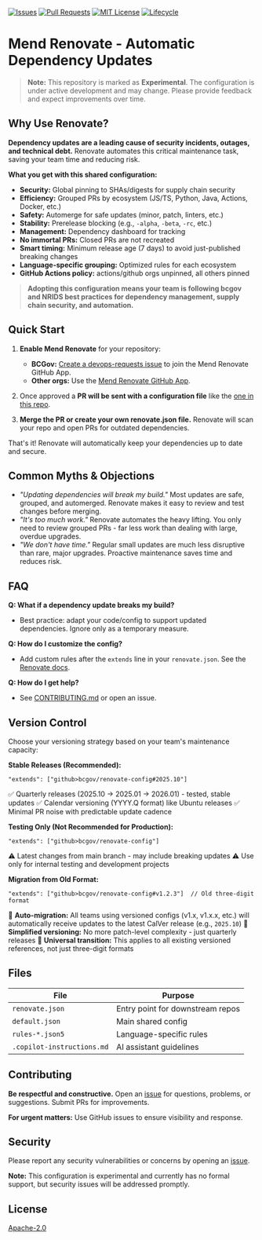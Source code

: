 <!-- PROJECT SHIELDS -->

[![Issues](https://img.shields.io/github/issues/bcgov/renovate-config)](/../../issues)
[![Pull Requests](https://img.shields.io/github/issues-pr/bcgov/renovate-config)](/../../pulls)
[![MIT License](https://img.shields.io/github/license/bcgov/renovate-config.svg)](/LICENSE.md)
[![Lifecycle](https://img.shields.io/badge/Lifecycle-Experimental-339999)](https://github.com/bcgov/repomountie/blob/master/doc/lifecycle-badges.md)

# Mend Renovate - Automatic Dependency Updates

> **Note:** This repository is marked as **Experimental**. The configuration is under active development and may change. Please provide feedback and expect improvements over time.

## Why Use Renovate?

**Dependency updates are a leading cause of security incidents, outages, and technical debt.** Renovate automates this critical maintenance task, saving your team time and reducing risk.

**What you get with this shared configuration:**
- **Security:** Global pinning to SHAs/digests for supply chain security
- **Efficiency:** Grouped PRs by ecosystem (JS/TS, Python, Java, Actions, Docker, etc.)
- **Safety:** Automerge for safe updates (minor, patch, linters, etc.)
- **Stability:** Prerelease blocking (e.g., `-alpha`, `-beta`, `-rc`, etc.)
- **Management:** Dependency dashboard for tracking
- **No immortal PRs:** Closed PRs are not recreated
- **Smart timing:** Minimum release age (7 days) to avoid just-published breaking changes
- **Language-specific grouping:** Optimized rules for each ecosystem
- **GitHub Actions policy:** actions/github orgs unpinned, all others pinned

> **Adopting this configuration means your team is following bcgov and NRIDS best practices for dependency management, supply chain security, and automation.**

## Quick Start

1. **Enable Mend Renovate** for your repository:
   - **BCGov:** [Create a devops-requests issue](https://github.com/bcgov/devops-requests/issues/new?template=new_request_type.md) to join the Mend Renovate GitHub App.
   - **Other orgs:** Use the [Mend Renovate GitHub App](https://github.com/apps/renovate).

2. Once approved a **PR will be sent with a configuration file** like the [one in this repo](./renovate.json).

3. **Merge the PR or create your own renovate.json file.** Renovate will scan your repo and open PRs for outdated dependencies.

That's it! Renovate will automatically keep your dependencies up to date and secure.

## Common Myths & Objections

- *"Updating dependencies will break my build."* Most updates are safe, grouped, and automerged. Renovate makes it easy to review and test changes before merging.
- *"It's too much work."* Renovate automates the heavy lifting. You only need to review grouped PRs - far less work than dealing with large, overdue upgrades.
- *"We don't have time."* Regular small updates are much less disruptive than rare, major upgrades. Proactive maintenance saves time and reduces risk.

## FAQ

**Q: What if a dependency update breaks my build?**
- Best practice: adapt your code/config to support updated dependencies. Ignore only as a temporary measure.

**Q: How do I customize the config?**
- Add custom rules after the `extends` line in your `renovate.json`. See the [Renovate docs](https://docs.renovatebot.com/configuration-options/).

**Q: How do I get help?**
- See [CONTRIBUTING.md](CONTRIBUTING.md) or open an issue.

## Version Control

Choose your versioning strategy based on your team's maintenance capacity:

**Stable Releases (Recommended):**
```
"extends": ["github>bcgov/renovate-config#2025.10"]
```
✅ Quarterly releases (2025.10 → 2025.01 → 2026.01) - tested, stable updates
✅ Calendar versioning (YYYY.Q format) like Ubuntu releases
✅ Minimal PR noise with predictable update cadence

**Testing Only (Not Recommended for Production):**
```
"extends": ["github>bcgov/renovate-config"]
```
⚠️ Latest changes from main branch - may include breaking updates
⚠️ Use only for internal testing and development projects

**Migration from Old Format:**
```
"extends": ["github>bcgov/renovate-config#v1.2.3"]  // Old three-digit format
```
🔄 **Auto-migration:** All teams using versioned configs (v1.x, v1.x.x, etc.) will automatically receive updates to the latest CalVer release (e.g., `2025.10`)
🔄 **Simplified versioning:** No more patch-level complexity - just quarterly releases
🔄 **Universal transition:** This applies to all existing versioned references, not just three-digit formats

## Files

| File | Purpose |
|------|---------|
| `renovate.json` | Entry point for downstream repos |
| `default.json` | Main shared config |
| `rules-*.json5` | Language-specific rules |
| `.copilot-instructions.md` | AI assistant guidelines |

## Contributing

**Be respectful and constructive.** Open an [issue](https://github.com/bcgov/renovate-config/issues) for questions, problems, or suggestions. Submit PRs for improvements.

**For urgent matters:** Use GitHub issues to ensure visibility and response.

## Security

Please report any security vulnerabilities or concerns by opening an [issue](https://github.com/bcgov/renovate-config/issues).

**Note:** This configuration is experimental and currently has no formal support, but security issues will be addressed promptly.

## License

[Apache-2.0](LICENSE)
